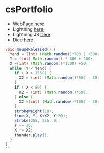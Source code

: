 # csPortfolio

* WebPage [here]()
* Lightning [here]()
* Lightning JS [here]()
* Dice [here]()

```Java
void mouseReleased() {
  Yend = (int) (Math.random()*700 ) +500;
  Y = (int) Math.random() * 600 + 100;
  X =(int) (Math.random()*1500) +50;
  while (Y < Yend) { 
    if ( X > 1550) {
      X2 = (int) (Math.random()*50) - 50;
    }
    if ( X < 80) {
      X2 = (int) (Math.random()*50);
    } else {
      X2 =(int) (Math.random()*100) - 50;
    } 
    strokeWeight(10); 
    line(X, Y, X+X2, Y+20); 
    stroke(255, 255, 0);
    Y += 20;
    X += X2;
    thunder.play();
  }
}
``
